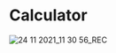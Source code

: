 # Calculator

![24 11 2021_11 30 56_REC](https://user-images.githubusercontent.com/75694208/143184527-8a0af0f9-6b7d-438a-8a0f-f4959e510dc7.gif)
